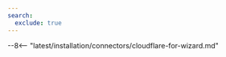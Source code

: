 ```yaml
---
search:
  exclude: true
---
```


<meta name="robots" content="noindex, noarchive, nofollow">

--8<-- "latest/installation/connectors/cloudflare-for-wizard.md"
